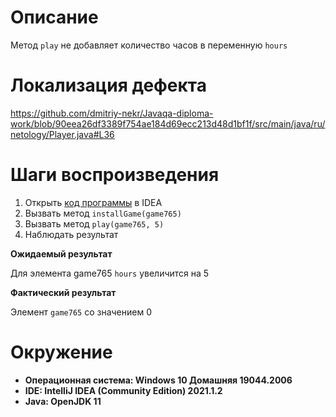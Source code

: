 # Описание
Метод  `play` не добавляет количество часов в переменную `hours`

# Локализация дефекта
https://github.com/dmitriy-nekr/Javaqa-diploma-work/blob/90eea26df3389f754ae184d69ecc213d48d1bf1f/src/main/java/ru/netology/Player.java#L36

# Шаги воспроизведения

1. Открыть [код программы](https://github.com/dmitriy-nekr/Javaqa-diploma-work/blob/main/src/main/java/ru/netology/Player.java) в IDEA
2. Вызвать метод `installGame(game765)`
3. Вызвать метод `play(game765, 5)`
4. Наблюдать результат

**Ожидаемый результат**

Для элемента game765 `hours` увеличится на 5 

**Фактический  результат**

Элемент  `game765` со значением 0

# Окружение
* **Операционная система: Windows 10 Домашняя 19044.2006**
* **IDE: IntelliJ IDEA (Community Edition) 2021.1.2**
* **Java: OpenJDK 11**